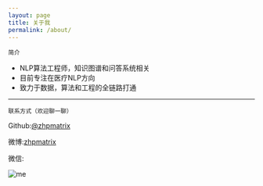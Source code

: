 ```yaml
---
layout: page
title: 关于我
permalink: /about/
---
```


    简介

- NLP算法工程师，知识图谱和问答系统相关
- 目前专注在医疗NLP方向
- 致力于数据，算法和工程的全链路打通

---


    联系方式（欢迎聊一聊）

Github:[@zhpmatrix](https://github.com/zhpmatrix/)


微博:[zhpmatrix](https://www.weibo.com/u/2879902091/home)

微信:

![me](https://ftp.bmp.ovh/imgs/2021/07/3f7f4a1c0d933e08.png)
